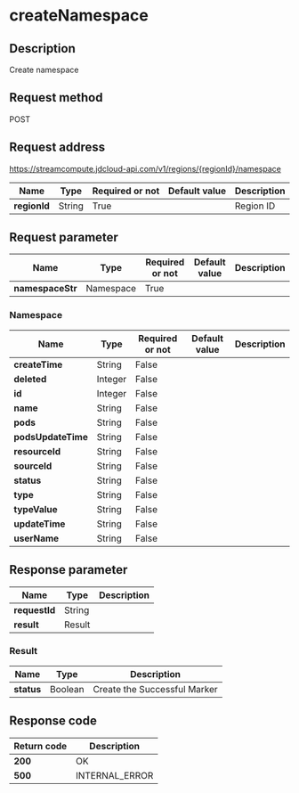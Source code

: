 # createNamespace


## Description
Create namespace

## Request method
POST

## Request address
https://streamcompute.jdcloud-api.com/v1/regions/{regionId}/namespace

|Name|Type|Required or not|Default value|Description|
|---|---|---|---|---|
|**regionId**|String|True| |Region ID|

## Request parameter
|Name|Type|Required or not|Default value|Description|
|---|---|---|---|---|
|**namespaceStr**|Namespace|True| | |

### Namespace
|Name|Type|Required or not|Default value|Description|
|---|---|---|---|---|
|**createTime**|String|False| | |
|**deleted**|Integer|False| | |
|**id**|Integer|False| | |
|**name**|String|False| | |
|**pods**|String|False| | |
|**podsUpdateTime**|String|False| | |
|**resourceId**|String|False| | |
|**sourceId**|String|False| | |
|**status**|String|False| | |
|**type**|String|False| | |
|**typeValue**|String|False| | |
|**updateTime**|String|False| | |
|**userName**|String|False| | |

## Response parameter
|Name|Type|Description|
|---|---|---|
|**requestId**|String| |
|**result**|Result| |

### Result
|Name|Type|Description|
|---|---|---|
|**status**|Boolean|Create the Successful Marker|

## Response code
|Return code|Description|
|---|---|
|**200**|OK|
|**500**|INTERNAL_ERROR|
